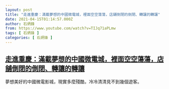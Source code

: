 ```yaml
---
layout: post
title: "走進重慶：滿載夢想的中國微電城，裡面空空蕩蕩，店舖倒閉的倒閉、轉讓的轉讓"
date: 2021-04-15T01:14:57.000Z
author: 石炳鋒
from: https://www.youtube.com/watch?v=TIJq71aPLmw
tags: [ 石炳锋 ]
categories: [ 石炳锋 ]
---
```

<!--1618449297000-->
[走進重慶：滿載夢想的中國微電城，裡面空空蕩蕩，店舖倒閉的倒閉、轉讓的轉讓](https://www.youtube.com/watch?v=TIJq71aPLmw)
------

<div>
夢想美好的中國微電影城，現實多麼殘酷，冷冷清清見不到幾個遊客。
</div>

